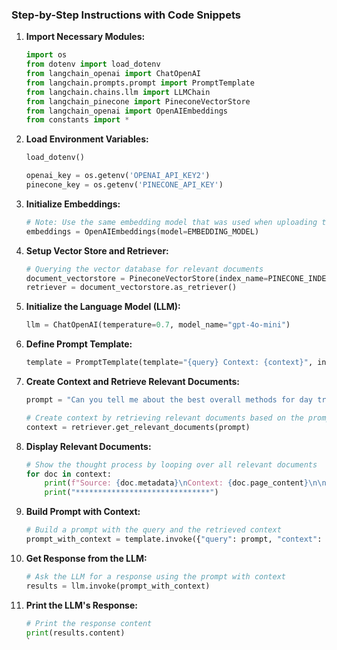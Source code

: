 ### Step-by-Step Instructions with Code Snippets

1. **Import Necessary Modules:**
   ```python
   import os
   from dotenv import load_dotenv
   from langchain_openai import ChatOpenAI
   from langchain.prompts.prompt import PromptTemplate
   from langchain.chains.llm import LLMChain
   from langchain_pinecone import PineconeVectorStore
   from langchain_openai import OpenAIEmbeddings
   from constants import *
   ```

2. **Load Environment Variables:**
   ```python
   load_dotenv()

   openai_key = os.getenv('OPENAI_API_KEY2')
   pinecone_key = os.getenv('PINECONE_API_KEY')
   ```

3. **Initialize Embeddings:**
   ```python
   # Note: Use the same embedding model that was used when uploading the documents
   embeddings = OpenAIEmbeddings(model=EMBEDDING_MODEL)
   ```

4. **Setup Vector Store and Retriever:**
   ```python
   # Querying the vector database for relevant documents
   document_vectorstore = PineconeVectorStore(index_name=PINECONE_INDEX, embedding=embeddings)
   retriever = document_vectorstore.as_retriever()
   ```

5. **Initialize the Language Model (LLM):**
   ```python
   llm = ChatOpenAI(temperature=0.7, model_name="gpt-4o-mini")
   ```

6. **Define Prompt Template:**
   ```python
   template = PromptTemplate(template="{query} Context: {context}", input_variables=["query", "context"])
   ```

7. **Create Context and Retrieve Relevant Documents:**
   ```python
   prompt = "Can you tell me about the best overall methods for day trading?"

   # Create context by retrieving relevant documents based on the prompt
   context = retriever.get_relevant_documents(prompt)
   ```

8. **Display Relevant Documents:**
   ```python
   # Show the thought process by looping over all relevant documents
   for doc in context:
       print(f"Source: {doc.metadata}\nContext: {doc.page_content}\n\n")
       print("******************************")
   ```

9. **Build Prompt with Context:**
   ```python
   # Build a prompt with the query and the retrieved context
   prompt_with_context = template.invoke({"query": prompt, "context": context})
   ```

10. **Get Response from the LLM:**
    ```python
    # Ask the LLM for a response using the prompt with context
    results = llm.invoke(prompt_with_context)
    ```

11. **Print the LLM's Response:**
    ```python
    # Print the response content
    print(results.content)
    `
